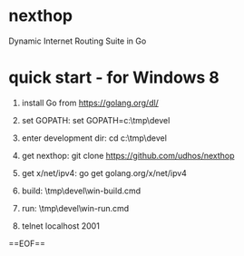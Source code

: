 nexthop
=======

Dynamic Internet Routing Suite in Go

quick start - for Windows 8
===========================

1. install Go from https://golang.org/dl/

2. set GOPATH: set GOPATH=c:\tmp\devel

3. enter development dir: cd c:\tmp\devel

4. get nexthop: git clone https://github.com/udhos/nexthop

5. get x/net/ipv4: go get golang.org/x/net/ipv4

6. build: \tmp\devel\win-build.cmd

7. run: \tmp\devel\win-run.cmd

8. telnet localhost 2001

==EOF==
